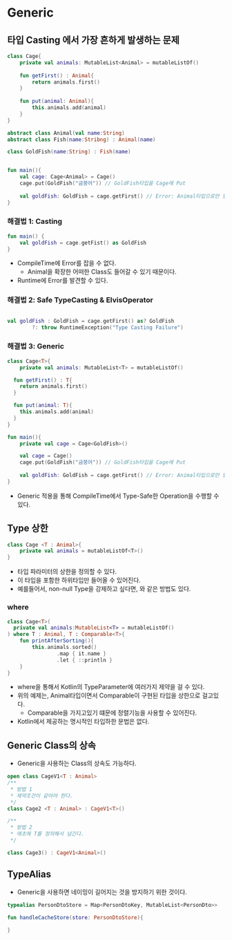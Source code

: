 # Generic

## 타입 Casting 에서 가장 흔하게 발생하는 문제
```kotlin
class Cage{
    private val animals: MutableList<Animal> = mutableListOf()
    
    fun getFirst() : Animal{
        return animals.first()
    }
    
    fun put(animal: Animal){
        this.animals.add(animal)
    }
}

abstract class Animal(val name:String)
abstract class Fish(name:Stribng) : Animal(name)

class GoldFish(name:String) : Fish(name)


fun main(){
    val cage: Cage<Animal> = Cage()
    cage.put(GoldFish("금붕어")) // GoldFish타입을 Cage에 Put
    
    val goldFish: GoldFish = cage.getFirst() // Error: Animal타입으로만 받을 수 있음
}
```

### 해결법 1: Casting
```kotlin
fun main() {
    val goldFish = cage.getFist() as GoldFish
}
```
- CompileTime에 Error를 잡을 수 없다.
  - Animal을 확장한 어떠한 Class도 들어갈 수 있기 때문이다.
- Runtime에 Error를 발견할 수 있다.

### 해결법 2: Safe TypeCasting & ElvisOperator
```kotlin

val goldFish : GoldFish = cage.getFirst() as? GoldFish 
        ?: throw RuntimeException("Type Casting Failure")

```

### 해결법 3: Generic
```kotlin
class Cage<T>{
    private val animals: MutableList<T> = mutableListOf()

  fun getFirst() : T{
    return animals.first()
  }

  fun put(animal: T){
    this.animals.add(animal)
  }
}

fun main(){
    private val cage = Cage<GoldFish>()

    val cage = Cage()
    cage.put(GoldFish("금붕어")) // GoldFish타입을 Cage에 Put
    
    val goldFish: GoldFish = cage.getFirst() // Error: Animal타입으로만 받을 수 있음
}
```
- Generic 적용을 통해 CompileTime에서 Type-Safe한 Operation을 수행할 수 있다.

## Type 상한
```kotlin
class Cage <T : Animal>{
    private val animals = mutableListOf<T>()
}
```
- 타입 파라미터의 상한을 정의할 수 있다.
- 이 타입을 포함한 하위타입만 들어올 수 있어진다.
- 예를들어서, non-null Type을 강제하고 싶다면, <T : Any>와 같은 방법도 있다.

### where
```kotlin
class Cage<T>(
  private val animals:MutableList<T> = mutableListOf()
) where T : Animal, T : Comparable<T>{
    fun printAfterSorting(){
        this.animals.sorted()
                .map { it.name }
                .let { ::println }
    }
}
```
- where을 통해서 Kotlin의 TypeParameter에 여러가지 제약을 걸 수 있다.
- 위의 예제는, Animal타입이면서 Comparable이 구현된 타입을 상한으로 걸고있다.
  - Comparable을 가지고있기 떄문에 정렬기능을 사용할 수 있어진다.
- Kotlin에서 제공하는 명시적인 타입하한 문법은 없다.

## Generic Class의 상속
- Generic을 사용하는 Class의 상속도 가능하다.
```kotlin
open class CageV1<T : Animal>
/**
 * 방법 1
 * 제약조건이 같아야 한다.
 */
class Cage2 <T : Animal> : CageV1<T>()

/**
 * 방법 2
 * 애초에 T를 정의해서 넘긴다.
 */

class Cage3() : CageV1<Animal>()
```

## TypeAlias
- Generic을 사용하면 네이밍이 길어지는 것을 방지하기 위한 것이다.
```kotlin
typealias PersonDtoStore = Map<PersonDtoKey, MutableList<PersonDto>>

fun handleCacheStore(store: PersonDtoStore){
    
}
```